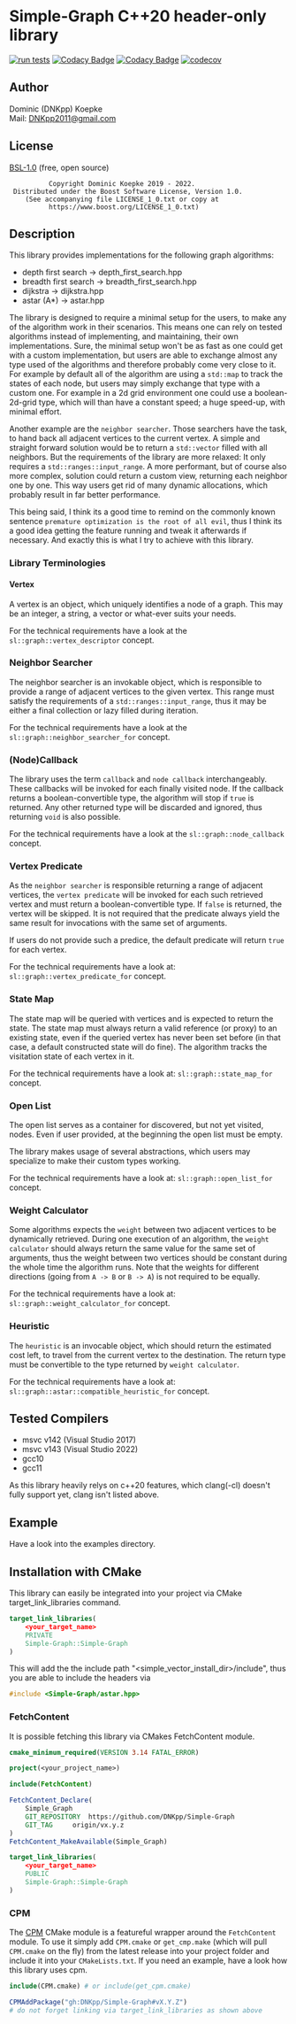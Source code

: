 # Simple-Graph C++20 header-only library

[![run tests](https://github.com/DNKpp/Simple-Graph/actions/workflows/run_tests.yml/badge.svg)](https://github.com/DNKpp/Simple-Graph/actions/workflows/run_tests.yml)
[![Codacy Badge](https://app.codacy.com/project/badge/Grade/800b2ba82cd047b5b2c53387750dec87)](https://www.codacy.com/gh/DNKpp/Simple-Graph/dashboard?utm_source=github.com&amp;utm_medium=referral&amp;utm_content=DNKpp/Simple-Graph&amp;utm_campaign=Badge_Grade)
[![Codacy Badge](https://app.codacy.com/project/badge/Coverage/800b2ba82cd047b5b2c53387750dec87)](https://www.codacy.com/gh/DNKpp/Simple-Graph/dashboard?utm_source=github.com&utm_medium=referral&utm_content=DNKpp/Simple-Graph&utm_campaign=Badge_Coverage)
[![codecov](https://codecov.io/gh/DNKpp/Simple-Graph/branch/master/graph/badge.svg?token=CIJMPLQCMA)](https://codecov.io/gh/DNKpp/Simple-Graph)

## Author
Dominic (DNKpp) Koepke  
Mail: [DNKpp2011@gmail.com](mailto:dnkpp2011@gmail.com)

## License

[BSL-1.0](https://github.com/DNKpp/Simple-Log/blob/master/LICENSE_1_0.txt) (free, open source)

```text
          Copyright Dominic Koepke 2019 - 2022.
 Distributed under the Boost Software License, Version 1.0.
    (See accompanying file LICENSE_1_0.txt or copy at
          https://www.boost.org/LICENSE_1_0.txt)
```

## Description
This library provides implementations for the following graph algorithms:
*   depth first search -> depth_first_search.hpp
*   breadth first search -> breadth_first_search.hpp
*   dijkstra -> dijkstra.hpp
*   astar (A*) -> astar.hpp

The library is designed to require a minimal setup for the users, to make any of the algorithm work in their scenarios. This means one can rely on tested algorithms instead of implementing, and maintaining, their own implementations.
Sure, the minimal setup won't be as fast as one could get with a custom implementation, but users are able to exchange almost any type used of the algorithms and therefore probably come very close to it.
For example by default all of the algorithm are using a ``std::map`` to track the states of each node, but users may simply exchange that type with a custom one. For example in a 2d grid environment one could use a boolean-2d-grid type,
which will than have a constant speed; a huge speed-up, with minimal effort.

Another example are the ``neighbor searcher``. Those searchers have the task, to hand back all adjacent vertices to the current vertex. A simple and straight forward solution would be to return a ``std::vector`` filled with all neighbors. But the requirements of the
library are more relaxed: It only requires a ``std::ranges::input_range``. A more performant, but of course also more complex, solution could return a custom view, returning each neighbor one by one. This way users get rid of many dynamic allocations, which probably
result in far better performance.

This being said, I think its a good time to remind on the commonly known sentence ``premature optimization is the root of all evil``, thus I think its a good idea getting the feature running and tweak it afterwards if necessary. And exactly this is what I try to
achieve with this library.

### Library Terminologies
#### Vertex
A vertex is an object, which uniquely identifies a node of a graph. This may be an integer, a string, a vector or what-ever suits your needs.

For the technical requirements have a look at the ``sl::graph::vertex_descriptor`` concept.

### Neighbor Searcher
The neighbor searcher is an invokable object, which is responsible to provide a range of adjacent vertices to the given vertex. This range must satisfy the requirements of a ``std::ranges::input_range``, thus it may be either a final collection or lazy filled during iteration.

For the technical requirements have a look at the ``sl::graph::neighbor_searcher_for`` concept.

### (Node)Callback
The library uses the term ``callback`` and ``node callback`` interchangeably. These callbacks will be invoked for each finally visited node. If the callback returns a boolean-convertible type, the algorithm will stop if ``true`` is returned. Any other returned type will be
discarded and ignored, thus returning ``void`` is also possible.

For the technical requirements have a look at the ``sl::graph::node_callback`` concept.

### Vertex Predicate
As the ``neighbor searcher`` is responsible returning a range of adjacent vertices, the ``vertex predicate`` will be invoked for each such retrieved vertex and must return a boolean-convertible type. If ``false`` is returned, the vertex will be skipped.
It is not required that the predicate always yield the same result for invocations with the same set of arguments.

If users do not provide such a predice, the default predicate will return ``true`` for each vertex.

For the technical requirements have a look at: ``sl::graph::vertex_predicate_for`` concept.

### State Map
The state map will be queried with vertices and is expected to return the state. The state map must always return a valid reference (or proxy) to an existing state, even if the queried vertex has never been set before (in that case, a default constructed state will do fine).
The algorithm tracks the visitation state of each vertex in it.

For the technical requirements have a look at: ``sl::graph::state_map_for`` concept.

### Open List
The open list serves as a container for discovered, but not yet visited, nodes. Even if user provided, at the beginning the open list must be empty.

The library makes usage of several abstractions, which users may specialize to make their custom types working.

For the technical requirements have a look at: ``sl::graph::open_list_for`` concept.

### Weight Calculator
Some algorithms expects the ``weight`` between two adjacent vertices to be dynamically retrieved. During one execution of an algorithm, the ``weight calculator`` should always return the same value for the same set of arguments, thus the weight between two vertices
should be constant during the whole time the algorithm runs. Note that the weights for different directions (going from ``A -> B`` or ``B -> A``) is not required to be equally.

For the technical requirements have a look at: ``sl::graph::weight_calculator_for`` concept.

### Heuristic
The ``heuristic`` is an invocable object, which should return the estimated cost left, to travel from the current vertex to the destination. The return type must be convertible to the type returned by ``weight calculator``.

For the technical requirements have a look at: ``sl::graph::astar::compatible_heuristic_for`` concept.

## Tested Compilers
*   msvc v142 (Visual Studio 2017)
*   msvc v143 (Visual Studio 2022)
*   gcc10
*   gcc11

As this library heavily relys on c++20 features, which clang(-cl) doesn't fully support yet, clang isn't listed above.

## Example
Have a look into the examples directory.

## Installation with CMake
This library can easily be integrated into your project via CMake target_link_libraries command.

```cmake
target_link_libraries(
	<your_target_name>
	PRIVATE
	Simple-Graph::Simple-Graph
)
```
This will add the the include path "<simple_vector_install_dir>/include", thus you are able to include the headers via
```cpp
#include <Simple-Graph/astar.hpp>
```

### FetchContent
It is possible fetching this library via CMakes FetchContent module.

```cmake
cmake_minimum_required(VERSION 3.14 FATAL_ERROR)

project(<your_project_name>)

include(FetchContent)

FetchContent_Declare(
	Simple_Graph
	GIT_REPOSITORY	https://github.com/DNKpp/Simple-Graph
	GIT_TAG		origin/vx.y.z
)
FetchContent_MakeAvailable(Simple_Graph)

target_link_libraries(
	<your_target_name>
	PUBLIC
	Simple-Graph::Simple-Graph
)
```

### CPM
The [CPM](https://github.com/cpm-cmake/CPM.cmake) CMake module is a featureful wrapper around the ``FetchContent`` module. To use it simply add ``CPM.cmake`` or ``get_cmp.make`` (which will pull ``CPM.cmake`` on the fly)
from the latest release into your project folder and include it into your ``CMakeLists.txt``. If you need an example, have a look how this library uses cpm.

```cmake
include(CPM.cmake) # or include(get_cpm.cmake)

CPMAddPackage("gh:DNKpp/Simple-Graph#vX.Y.Z")
# do not forget linking via target_link_libraries as shown above
```

